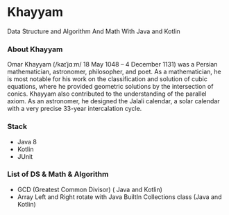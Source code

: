 # Khayyam

Data Structure and Algorithm And Math With Java and Kotlin
### About Khayyam

Omar Khayyam (/kaɪˈjɑːm/ 18 May 1048 – 4 December 1131) was a Persian mathematician, astronomer, philosopher, and poet.
As a mathematician, he is most notable for his work on the classification and solution of cubic equations, 
where he provided geometric solutions by the intersection of conics.
Khayyam also contributed to the understanding of the parallel axiom.
As an astronomer, he designed the Jalali calendar, a solar calendar with a very precise 33-year intercalation cycle.

### Stack

- Java 8
- Kotlin
- JUnit

### List of DS & Math & Algorithm

* GCD (Greatest Common Divisor) ( Java and Kotlin)
* Array Left and Right rotate with Java BuiltIn Collections class (Java and Kotlin)